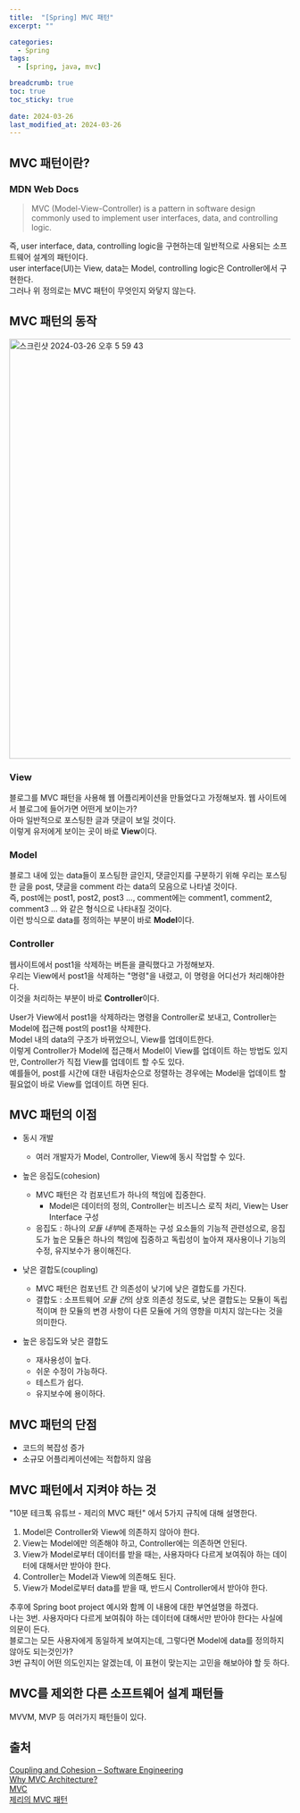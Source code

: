 ```yaml
---
title:  "[Spring] MVC 패턴"
excerpt: ""

categories:
  - Spring
tags:
  - [spring, java, mvc]

breadcrumb: true
toc: true
toc_sticky: true
 
date: 2024-03-26
last_modified_at: 2024-03-26
---
```


## MVC 패턴이란?

### MDN Web Docs
> MVC (Model-View-Controller) is a pattern in software design commonly used to implement user interfaces, data, and controlling logic.

즉, user interface, data, controlling logic을 구현하는데 일반적으로 사용되는 소프트웨어 설계의 패턴이다.<br>
user interface(UI)는 View, data는 Model, controlling logic은 Controller에서 구현한다.<br>
그러나 위 정의로는 MVC 패턴이 무엇인지 와닿지 않는다.<br>

## MVC 패턴의 동작
<img width="752" alt="스크린샷 2024-03-26 오후 5 59 43" src="https://github.com/nam2934/nam2934.github.io/assets/41818011/4a996963-463e-4b3c-a3c4-6bc1a6027e2e">

### View
블로그를 MVC 패턴을 사용해 웹 어플리케이션을 만들었다고 가정해보자. 웹 사이트에서 블로그에 들어가면 어떤게 보이는가?<br>
아마 일반적으로 포스팅한 글과 댓글이 보일 것이다.<br>
이렇게 유저에게 보이는 곳이 바로 **View**이다.<br>

### Model
블로그 내에 있는 data들이 포스팅한 글인지, 댓글인지를 구분하기 위해 우리는 포스팅한 글을 post, 댓글을 comment 라는 data의 모음으로 나타낼 것이다.<br>
즉, post에는 post1, post2, post3 ..., comment에는 comment1, comment2, comment3 ... 와 같은 형식으로 나타내질 것이다.<br>
이런 방식으로 data를 정의하는 부분이 바로 **Model**이다.<br>

### Controller
웹사이트에서 post1을 삭제하는 버튼을 클릭했다고 가정해보자.<br>
우리는 View에서 post1을 삭제하는 "명령"을 내렸고, 이 명령을 어디선가 처리해야한다.<br>
이것을 처리하는 부분이 바로 **Controller**이다.<br>

User가 View에서 post1을 삭제하라는 명령을 Controller로 보내고, Controller는 Model에 접근해 post의 post1을 삭제한다.<br>
Model 내의 data의 구조가 바뀌었으니, View를 업데이트한다.<br>
이렇게 Controller가 Model에 접근해서 Model이 View를 업데이트 하는 방법도 있지만, Controller가 직접 View를 업데이트 할 수도 있다.<br>
예를들어, post를 시간에 대한 내림차순으로 정렬하는 경우에는 Model을 업데이트 할 필요없이 바로 View를 업데이트 하면 된다.<br>

## MVC 패턴의 이점

- 동시 개발
  - 여러 개발자가 Model, Controller, View에 동시 작업할 수 있다.

- 높은 응집도(cohesion)
  - MVC 패턴은 각 컴포넌트가 하나의 책임에 집중한다.
    - Model은 데이터의 정의, Controller는 비즈니스 로직 처리, View는 User Interface 구성
  - 응집도 : 하나의 *모듈 내부*에 존재하는 구성 요소들의 기능적 관련성으로, 응집도가 높은 모듈은 하나의 책임에 집중하고 독립성이 높아져 재사용이나 기능의 수정, 유지보수가 용이해진다.
  
- 낮은 결합도(coupling)
  - MVC 패턴은 컴포넌트 간 의존성이 낮기에 낮은 결합도를 가진다.
  - 결합도 : 소프트웨어 *모듈 간*의 상호 의존성 정도로, 낮은 결합도는 모듈이 독립적이며 한 모듈의 변경 사항이 다른 모듈에 거의 영향을 미치지 않는다는 것을 의미한다.

- 높은 응집도와 낮은 결합도
  - 재사용성이 높다.
  - 쉬운 수정이 가능하다.
  - 테스트가 쉽다.
  - 유지보수에 용이하다.

## MVC 패턴의 단점

- 코드의 복잡성 증가
- 소규모 어플리케이션에는 적합하지 않음

## MVC 패턴에서 지켜야 하는 것
"10분 테크톡 유튜브 - 제리의 MVC 패턴" 에서 5가지 규칙에 대해 설명한다.<br>
1. Model은 Controller와 View에 의존하지 않아야 한다.<br>
2. View는 Model에만 의존해야 하고, Controller에는 의존하면 안된다.<br>
3. View가 Model로부터 데이터를 받을 때는, 사용자마다 다르게 보여줘야 하는 데이터에 대해서만 받아야 한다.<br>
4. Controller는 Model과 View에 의존해도 된다.<br>
5. View가 Model로부터 data를 받을 때, 반드시 Controller에서 받아야 한다.<br>

추후에 Spring boot project 예시와 함께 이 내용에 대한 부연설명을 하겠다.<br>
나는 3번. 사용자마다 다르게 보여줘야 하는 데이터에 대해서만 받아야 한다는 사실에 의문이 든다.<br>
블로그는 모든 사용자에게 동일하게 보여지는데, 그렇다면 Model에 data를 정의하지 않아도 되는것인가?<br>
3번 규칙이 어떤 의도인지는 알겠는데, 이 표현이 맞는지는 고민을 해보아야 할 듯 하다.<br>

## MVC를 제외한 다른 소프트웨어 설계 패턴들
MVVM, MVP 등 여러가지 패턴들이 있다.<br>

## 출처
[Coupling and Cohesion – Software Engineering](https://www.geeksforgeeks.org/software-engineering-coupling-and-cohesion/)<br>
[Why MVC Architecture?](https://medium.com/@socraticsol/why-mvc-architecture-e833e28e0c76)<br>
[MVC](https://developer.mozilla.org/en-US/docs/Glossary/MVC)<br>
[제리의 MVC 패턴](https://www.youtube.com/watch?v=ogaXW6KPc8I)<br>